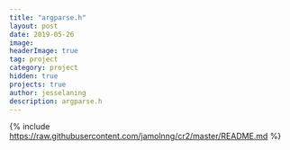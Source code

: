```yaml
---
title: "argparse.h"
layout: post
date: 2019-05-26
image: 
headerImage: true
tag: project
category: project
hidden: true
projects: true
author: jesselaning
description: argparse.h
---
```

{% include https://raw.githubusercontent.com/jamolnng/cr2/master/README.md %}